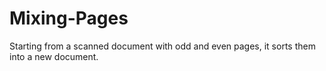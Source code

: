 # Mixing-Pages
Starting from a scanned document with odd and even pages, it sorts them into a new document.

